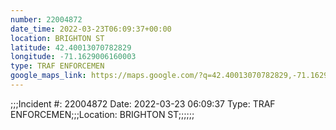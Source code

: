 ```yaml
---
number: 22004872
date_time: 2022-03-23T06:09:37+00:00
location: BRIGHTON ST
latitude: 42.40013070782829
longitude: -71.1629006160003
type: TRAF ENFORCEMEN
google_maps_link: https://maps.google.com/?q=42.40013070782829,-71.1629006160003
---
```


;;;Incident #: 22004872  Date: 2022-03-23 06:09:37   Type: TRAF ENFORCEMEN;;;Location: BRIGHTON ST;;;;;;
